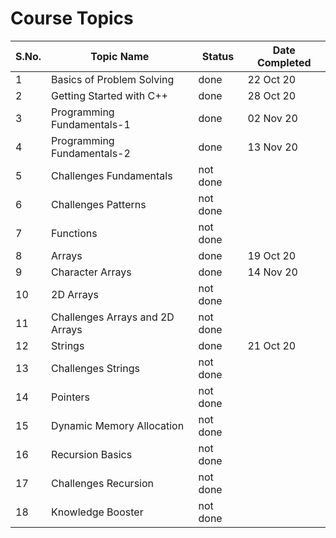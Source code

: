 # Course Topics

S.No. | Topic Name| Status | Date Completed |
------|-----------|--------|----------------|
1 | Basics of Problem Solving | done | 22 Oct 20 |
2 | Getting Started with C++ | done | 28 Oct 20 |
3 | Programming Fundamentals-1 | done | 02 Nov 20 |
4 | Programming Fundamentals-2 | done | 13 Nov 20 |
5 | Challenges Fundamentals | not done | |
6 | Challenges Patterns | not done | |
7 | Functions | not done | |
8 | Arrays | done | 19 Oct 20 |
9 | Character Arrays | done | 14 Nov 20 |
10 | 2D Arrays | not done | |
11 | Challenges Arrays and 2D Arrays | not done | |
12 | Strings | done | 21 Oct 20 |
13 | Challenges Strings | not done | |
14 | Pointers | not done | |
15 | Dynamic Memory Allocation | not done | |
16 | Recursion Basics | not done | |
17 | Challenges Recursion | not done | |
18 | Knowledge Booster | not done | | 
